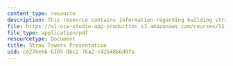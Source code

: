 ```yaml
---
content_type: resource
description: This resource contains information regarding building straw towers.
file: https://ol-ocw-studio-app-production.s3.amazonaws.com/courses/11-124-introduction-to-education-looking-forward-and-looking-back-on-education-fall-2011/ce276e6661050bc276a2c4264866d8fa_MIT11_124F11_strawpres.pdf
file_type: application/pdf
resourcetype: Document
title: Straw Towers Presentation
uid: ce276e66-6105-0bc2-76a2-c4264866d8fa
---
```

